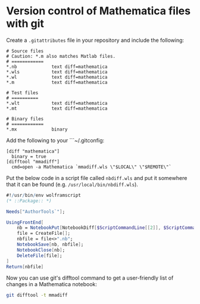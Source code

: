 # Version control of Mathematica files with git

Create a ```.gitattributes``` file in your repository and include the following:
```gitconfig
# Source files
# Caution: *.m also matches Matlab files.
# ============
*.nb             text diff=mathematica
*.wls            text diff=mathematica
*.wl             text diff=mathematica
*.m              text diff=mathematica

# Test files
# ==========
*.wlt            text diff=mathematica
*.mt             text diff=mathematica

# Binary files
# ============
*.mx             binary
```

Add the following to your ```~/.gitconfig:
```gitconfig
[diff "mathematica"]
  binary = true
[difftool "mmadiff"]
  cmd=open -a Mathematica `mmadiff.wls \"$LOCAL\" \"$REMOTE\"`
```
Put the below code in a script file called `nbdiff.wls` and put it somewhere that it can be found (e.g. `/usr/local/bin/nbdiff.wls`). 
```mathematica
#!/usr/bin/env wolframscript
(* ::Package:: *)

Needs["AuthorTools`"];

UsingFrontEnd[
	nb = NotebookPut[NotebookDiff[$ScriptCommandLine[[2]], $ScriptCommandLine[[3]], IgnoreOptionDiffs->{CellID,CellLabel}]];
	file = CreateFile[];
	nbfile = file<>".nb";
	NotebookSave[nb, nbfile];
	NotebookClose[nb];
	DeleteFile[file];
]
Return[nbfile]
```
Now you can use git's difftool command to get a user-friendly list of changes in a Mathematica notebook:
```bash
git difftool -t mmadiff
```
